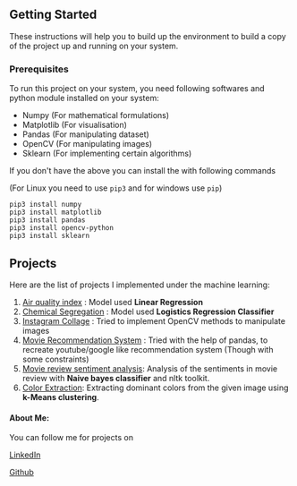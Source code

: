 ## Getting Started

These instructions will help you to build up the environment to build a copy of the project up and running on your system.

### Prerequisites
To run this project on your system, you need following softwares and python module installed on your system:

* Numpy (For mathematical formulations)
* Matplotlib (For visualisation)
* Pandas (For manipulating dataset)
* OpenCV (For manipulating images)
* Sklearn (For implementing certain algorithms)

If you don't have the above you can install the with following commands

(For Linux you need to use `pip3` and for windows use `pip`)
```
pip3 install numpy
pip3 install matplotlib
pip3 install pandas
pip3 install opencv-python
pip3 install sklearn
```

## Projects
Here are the list of projects I implemented  under the machine learning:
1. [Air quality index](Air%20quality%20index/) : Model used **Linear Regression**
2. [Chemical Segregation](Chemical%20Segregation/) : Model used **Logistics Regression Classifier**
3. [Instagram Collage](Instagram%20Collage/) : Tried to implement OpenCV methods to manipulate images
4. [Movie Recommendation System](Movie%20Recommendation%20System/) : Tried with the help of pandas, to recreate
youtube/google like recommendation system (Though with some constraints)
5. [Movie review sentiment analysis](Movie%20review/): Analysis of the sentiments in movie review with **Naive bayes classifier**
and nltk toolkit.
6. [Color Extraction](Color%20Extraction/): Extracting dominant colors from the given image using **k-Means clustering**.

#### About Me:
You can follow me for projects on

[LinkedIn](https://www.linkedin.com/in/anupam-usp-iiitnr/)

[Github](https://github.com/Anupam-USP)
